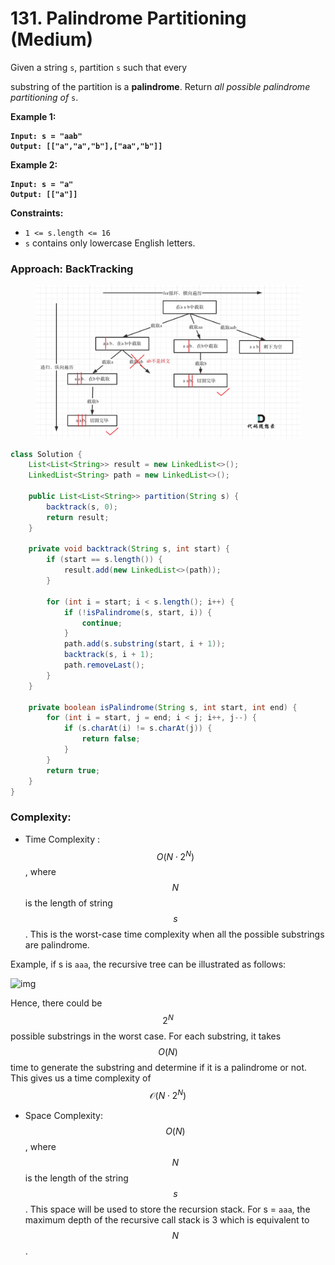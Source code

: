 # 131. Palindrome Partitioning (Medium)

Given a string `s`, partition `s` such that every&#x20;

substring of the partition is a **palindrome**. Return _all possible palindrome partitioning of_ `s`.

**Example 1:**

<pre><code><strong>Input: s = "aab"
</strong><strong>Output: [["a","a","b"],["aa","b"]]
</strong></code></pre>

**Example 2:**

<pre><code><strong>Input: s = "a"
</strong><strong>Output: [["a"]]
</strong></code></pre>

**Constraints:**

* `1 <= s.length <= 16`
* `s` contains only lowercase English letters.



### Approach: BackTracking

<figure><img src="../../../.gitbook/assets/image (20).png" alt=""><figcaption></figcaption></figure>

```java
class Solution {
    List<List<String>> result = new LinkedList<>();
    LinkedList<String> path = new LinkedList<>();

    public List<List<String>> partition(String s) {
        backtrack(s, 0);
        return result;
    }

    private void backtrack(String s, int start) {
        if (start == s.length()) {
            result.add(new LinkedList<>(path));
        }

        for (int i = start; i < s.length(); i++) {
            if (!isPalindrome(s, start, i)) {
                continue;
            }
            path.add(s.substring(start, i + 1));
            backtrack(s, i + 1);
            path.removeLast();
        }
    }

    private boolean isPalindrome(String s, int start, int end) {
        for (int i = start, j = end; i < j; i++, j--) {
            if (s.charAt(i) != s.charAt(j)) {
                return false;
            }
        }
        return true;
    }
}
```

### Complexity:

* Time Complexity : $$O(N⋅2^N)$$, where $$N$$ is the length of string $$s$$. This is the worst-case time complexity when all the possible substrings are palindrome.

Example, if s is `aaa`, the recursive tree can be illustrated as follows:

![img](https://leetcode.com/problems/palindrome-partitioning/Figures/131/time\_complexity.png)

Hence, there could be $$2^{N}$$ possible substrings in the worst case. For each substring, it takes $$O(N)$$ time to generate the substring and determine if it is a palindrome or not. This gives us a time complexity of $$\mathcal{O}(N \cdot 2^{N})$$

* Space Complexity: $$O(N)$$, where $$N$$ is the length of the string $$s$$. This space will be used to store the recursion stack. For s = `aaa`, the maximum depth of the recursive call stack is 3 which is equivalent to $$N$$.
